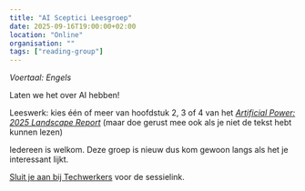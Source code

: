 ```yaml
---
title: "AI Sceptici Leesgroep"
date: 2025-09-16T19:00:00+02:00
location: "Online"
organisation: ""
tags: ["reading-group"]
---
```


*Voertaal: Engels*

Laten we het over AI hebben! 

Leeswerk: kies één of meer van hoofdstuk 2, 3 of 4 van het *[Artificial Power: 2025 Landscape Report](https://ainowinstitute.org/publications/research/ai-now-2025-landscape-report#chapter-1-ai-s-false-gods)* (maar doe gerust mee ook als je niet de tekst hebt kunnen lezen)

Iedereen is welkom. Deze groep is nieuw dus kom gewoon langs als het je interessant lijkt.

[Sluit je aan bij Techwerkers](/nl/join) voor de sessielink.
